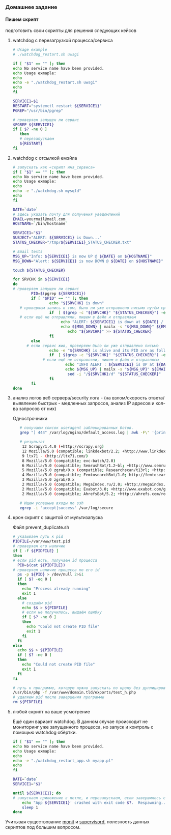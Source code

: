 ### Домашнее задание
#### Пишем скрипт
подготовить свои скрипты для решения следующих кейсов

1) watchdog с перезагрузкой процесса/сервиса
    ```bash
    # Usage example
    # ./watchdog_restart.sh uwsgi

    if [ "$1" == "" ]; then
    echo No service name have been provided.
    echo Usage exmaple:
    echo
    echo -e "./watchdog_restart.sh uwsgi"
    echo
    fi

    SERVICE1=$1
    RESTART="systemctl restart ${SERVICE1}"
    PGREP="/usr/bin/pgrep"
    
    # проверяем запущен ли сервис
    $PGREP ${SERVICE1}
    if [ $? -ne 0 ]
       then
       # перезапускаем
       ${RESTART}
    fi
    ```
2) watchdog с отсылкой емэйла
    ```bash
    # запускать как «скрипт имя_сервиса»
    if [ "$1" == "" ]; then
    echo No service name have been provided.
    echo Usage exmaple:
    echo
    echo -e "./watchdog.sh mysqld"
    echo
    fi
    
    DATE=`date`
    # здесь указать почту для получения уведомлений
    EMAIL=yourmail@mail.com
    HOSTNAME=`/bin/hostname`
    
    SERVICE1="$1"
    SUBJECT="ALERT: ${SERVICE1} is Down..."
    STATUS_CHECKER="/tmp/${SERVICE1}_STATUS_CHECKER.txt"
    
    # Email texts
    MSG_UP="Info: ${SERVICE1} is now UP @ ${DATE} on ${HOSTNAME}"
    MSG_DOWN="Alert: ${SERVICE1} is now DOWN @ ${DATE} on ${HOSTNAME}"
    
    touch ${STATUS_CHECKER}
    
    for SRVCHK in ${SERVICE1}
    do
    # проверяем запущен ли сервис
            PID=$(pgrep ${SERVICE1})
            if [ "$PID" == "" ]; then
                    echo "${SRVCHK} is down"
       # проверяем запись о том, было ли уже отправлено письмо путём сравнения записей
                    if  [ $(grep -c "${SRVCHK}" "${STATUS_CHECKER}") -eq 0 ]; then
       # если ещё не отправляли, пишем в файл и отправляем
                         echo "ALERT: ${SERVICE1} is down at ${DATE} / Sending Email ...."
                         echo ${MSG_DOWN} | mailx -s "${MSG_DOWN}" ${EMAIL}
                            echo "${SRVCHK}" >> ${STATUS_CHECKER}
                    fi
            else
          # если сервис жив, проверяем было ли уже отправлено письмо
                    echo -e "${SRVCHK} is alive and its PID are as follows...\n${PID}"
                    if  [ $(grep -c "${SRVCHK}" "${STATUS_CHECKER}") -eq 1 ]; then
                 # если ещё не отправляли, пишем в файл и отправляем
                           echo "INFO ALERT : ${SERVICE1} is UP at ${DATE} / Sending Email ...."
                           echo ${MSG_UP} | mailx -s "${MSG_UP}" ${EMAIL}
                            sed -i "/${SRVCHK}/d" "${STATUS_CHECKER}"
                    fi
            fi
    done
    ```
3) анализ логов веб сервера/security лога - (на взлом/скорость ответа/выявление быстрых - медленных запросов, анализ IP адресов и кол-ва запросов от них)
        
     Однострочники
     ```bash
        # получаем список useragent заблокированных ботов.
        grep "] 444" /var/log/nginx/default_access.log | awk -F\" '{print $6}' |  sort | uniq -c  | sort -nr

        # результат
         13 Scrapy/1.4.0 (+http://scrapy.org)
         12 Mozilla/5.0 (compatible; linkdexbot/2.2; +http://www.linkdex.com/bots/)
         9 ltx71 - (http://ltx71.com/)
         8 Mozilla/5.0 (compatible; evc-batch/2.0)
         6 Mozilla/5.0 (compatible; SemrushBot/1.2~bl; +http://www.semrush.com/bot.html)
         5 Mozilla/5.0 zgrab/0.x (compatible; Researchscan/t13rl; +http://researchscan.comsys.rwth-aachen.de)
         4 Mozilla/5.0 (compatible; FemtosearchBot/1.0; http://femtosearch.com)
         3 Mozilla/5.0 zgrab/0.x
         2 Mozilla/5.0 (compatible; MegaIndex.ru/2.0; +http://megaindex.com/crawler)
         2 Mozilla/5.0 (compatible; Exabot/3.0; +http://www.exabot.com/go/robot)
         2 Mozilla/5.0 (compatible; AhrefsBot/5.2; +http://ahrefs.com/robot/)
     ```
     ```bash
        # Ищем успешные входы по ssh
        egrep -i 'accept|success' /var/log/secure
     ```
    
4) крон скрипт с защитой от мультизапуска

    Файл prevent_duplicate.sh
    ```bash
    # указываем путь к pid
    PIDFILE=/var/www/test.pid
    # проверяем его наличие
    if [ -f ${PIDFILE} ]
    then
    # если pid есть, получаем id процесса
      PID=$(cat ${PIDFILE})
    # проверяем наличие процесса по его id
      ps -p ${PID} > /dev/null 2>&1
      if [ $? -eq 0 ]
      then
        echo "Process already running"
        exit 1
      else
        # создаём pid  
        echo $$ > ${PIDFILE}
        # если не получилось, выдаём ошибку
        if [ $? -ne 0 ]
        then
          echo "Could not create PID file"
          exit 1
        fi
      fi
    else
      echo $$ > ${PIDFILE}
      if [ $? -ne 0 ]
      then
        echo "Could not create PID file"
        exit 1
      fi
    fi
    
    # путь к программе, которую нужно запускать по крону без дуплицирования
    /usr/bin/php -f /var/www/domain.tld/exports/test_h.php
    # удаляем pid после завершения программы
    rm ${PIDFILE}
    ```

5) любой скрипт на ваше усмотрение

    Ещё один вариант watchdog.
    В данном случае происходит не мониторинг уже запущенного процесса, но запуск и контроль с помощью watchdog обёртки.
    ```bash
    if [ "$1" == "" ]; then
    echo No service name have been provided.
    echo Usage exmaple:
    echo
    echo -e "./watchdog_restart_app.sh myapp.pl"
    echo
    fi
    
    DATE=`date`
    SERVICE1="$1"
    
    until ${SERVICE1}; do
    # запускаем приложение в петле, и перезапускаем, если завершилось с ошибкой
        echo "App ${SERVICE1}' crashed with exit code $?.  Respawning.." >&2
        sleep 1
    done
    ```
    
Учитывая существование [monit](https://mmonit.com/monit/) и [supervisord](http://supervisord.org/), полезность данных скриптов под большим вопросом.